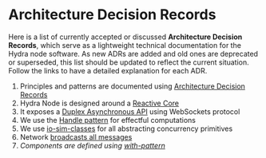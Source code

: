 # Architecture Decision Records

Here is a list of currently accepted or discussed **Architecture Decision Records**, which serve as a lightweight technical documentation for the Hydra node software. As new ADRs are added and old ones are deprecated or superseded, this list should be updated to reflect the current situation. Follow the links to have a detailed explanation for each ADR.

1. Principles and patterns are documented using [Architecture Decision Records](./0001-record-architecture-decisions.md)
2. Hydra Node is designed around a [Reactive Core](./0002-reactive-core.md)
3. It exposes a [Duplex Asynchronous API](./0003-asynchronous-duplex-api.md) using WebSockets protocol
4. We use the [Handle pattern](./0004-use-handle-to-model-effects.md) for effectful computations
5. We use [io-sim-classes](./0005-use-io-sim-classes.md) for all abstracting concurrency primitives
6. Network [broadcasts all messages](./0006-network-broadcasts-all-messages.md)
7. _Components are defined using [with-pattern](./0007-with-pattern-component-interfaces.md)_
